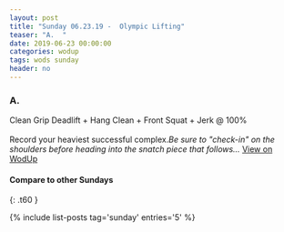 ```yaml
---
layout: post
title: "Sunday 06.23.19 -  Olympic Lifting"
teaser: "A.  "
date: 2019-06-23 00:00:00
categories: wodup
tags: wods sunday
header: no
---
```



<h3>A.  </h3>
Clean Grip Deadlift + Hang Clean + Front Squat + Jerk @ 100%<br/><br/>Record your heaviest successful complex.<em>Be sure to "check-in" on the shoulders before heading into the snatch piece that follows…</em>
<a href="https://www.wodup.com/gyms/asphodel/wods/18087" target="blank">View on WodUp</a>


#### Compare to other Sundays
{: .t60 }

{% include list-posts tag='sunday' entries='5' %}